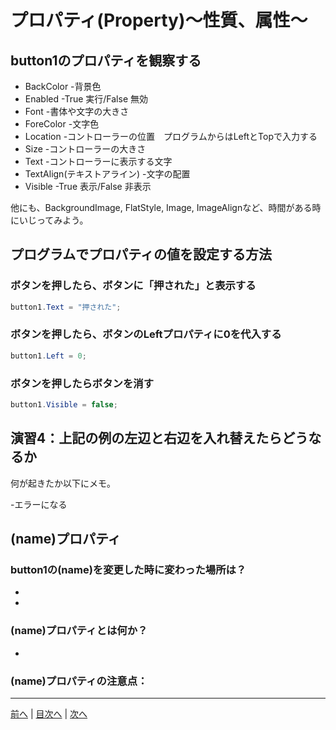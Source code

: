 # プロパティ(Property)～性質、属性～

## button1のプロパティを観察する

- BackColor
  -背景色
- Enabled
  -True 実行/False 無効
- Font
  -書体や文字の大きさ
- ForeColor
  -文字色
- Location
  -コントローラーの位置　プログラムからはLeftとTopで入力する
- Size
  -コントローラーの大きさ
- Text
  -コントローラーに表示する文字
- TextAlign(テキストアライン)
  -文字の配置
- Visible
  -True 表示/False 非表示

他にも、BackgroundImage, FlatStyle, Image, ImageAlignなど、時間がある時にいじってみよう。

## プログラムでプロパティの値を設定する方法
### ボタンを押したら、ボタンに「押された」と表示する

```cs
button1.Text = "押された";
```

### ボタンを押したら、ボタンのLeftプロパティに0を代入する

```cs
button1.Left = 0;
```

### ボタンを押したらボタンを消す

```cs
button1.Visible = false;
```

## 演習4：上記の例の左辺と右辺を入れ替えたらどうなるか
何が起きたか以下にメモ。

-エラーになる

## (name)プロパティ
### button1の(name)を変更した時に変わった場所は？
-
-

### (name)プロパティとは何か？
-

### (name)プロパティの注意点：


---

[前へ](03.md) | [目次へ](README.md#%E7%9B%AE%E6%AC%A1) | [次へ](05.md)

